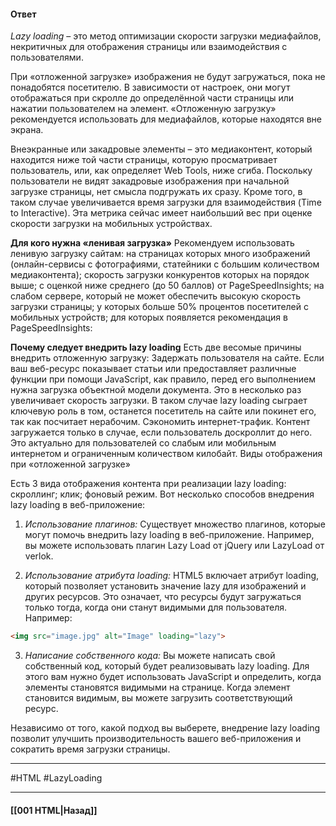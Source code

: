 #### Ответ

*Lazy loading* – это метод оптимизации скорости загрузки медиафайлов, некритичных для отображения страницы или взаимодействия с пользователями. 

При «отложенной загрузке» изображения не будут загружаться, пока не понадобятся посетителю. 
В зависимости от настроек, они могут отображаться при скролле до определённой части страницы или нажатии пользователем на элемент. «Отложенную загрузку» рекомендуется использовать для медиафайлов, которые находятся вне экрана. 

Внеэкранные или закадровые элементы – это медиаконтент, который находится ниже той части страницы, которую просматривает пользователь, или, как определяет Web Tools, ниже сгиба. Поскольку пользователи не видят закадровые изображения при начальной загрузке страницы, нет смысла подгружать их сразу. Кроме того, в таком случае увеличивается время загрузки для взаимодействия (Time to Interactive). Эта метрика сейчас имеет наибольший вес при оценке скорости загрузки на мобильных устройствах. 

**Для кого нужна «ленивая загрузка»** Рекомендуем использовать ленивую загрузку сайтам: на страницах которых много изображений (онлайн-сервисы с фотографиями, статейники с большим количеством медиаконтента); скорость загрузки конкурентов которых на порядок выше; с оценкой ниже среднего (до 50 баллов) от PageSpeed ​​Insights; на слабом сервере, который не может обеспечить высокую скорость загрузки страницы; у которых больше 50% процентов посетителей с мобильных устройств; для которых появляется рекомендация в PageSpeed ​​Insights:

**Почему следует внедрить lazy loading** Есть две весомые причины внедрить отложенную загрузку: Задержать пользователя на сайте. Если ваш веб-ресурс показывает статьи или предоставляет различные функции при помощи JavaScript, как правило, перед его выполнением нужна загрузка объектной модели документа. Это в несколько раз увеличивает скорость загрузки. В таком случае lazy loading сыграет ключевую роль в том, останется посетитель на сайте или покинет его, так как посчитает нерабочим. Сэкономить интернет-трафик. Контент загружается только в случае, если пользователь доскроллит до него. Это актуально для пользователей со слабым или мобильным интернетом и ограниченным количеством килобайт. Виды отображения при «отложенной загрузке» 

Есть 3 вида отображения контента при реализации lazy loading: скроллинг; клик; фоновый режим.
Вот несколько способов внедрения lazy loading в веб-приложение:

1. *Использование плагинов:* Существует множество плагинов, которые могут помочь внедрить lazy loading в веб-приложение. Например, вы можете использовать плагин Lazy Load от jQuery или LazyLoad от verlok.
    
2. *Использование атрибута loading:* HTML5 включает атрибут loading, который позволяет установить значение lazy для изображений и других ресурсов. Это означает, что ресурсы будут загружаться только тогда, когда они станут видимыми для пользователя. Например:
    

```html
<img src="image.jpg" alt="Image" loading="lazy">
```

3. *Написание собственного кода:* Вы можете написать свой собственный код, который будет реализовывать lazy loading. Для этого вам нужно будет использовать JavaScript и определить, когда элементы становятся видимыми на странице. Когда элемент становится видимым, вы можете загрузить соответствующий ресурс.

Независимо от того, какой подход вы выберете, внедрение lazy loading позволит улучшить производительность вашего веб-приложения и сократить время загрузки страницы.

___
#HTML #LazyLoading 

___

#### [[001 HTML|Назад]]